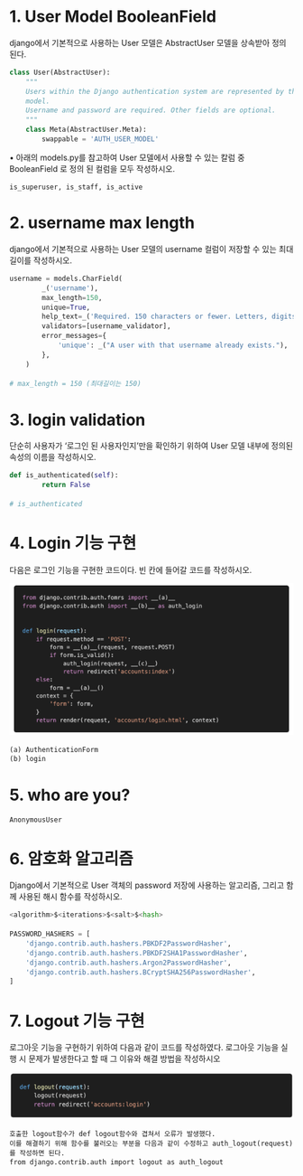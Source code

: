# 1. User Model BooleanField

django에서 기본적으로 사용하는 User 모델은 AbstractUser 모델을 상속받아 정의된다.

```python
class User(AbstractUser):
    """
    Users within the Django authentication system are represented by this
    model.
    Username and password are required. Other fields are optional.
    """
    class Meta(AbstractUser.Meta):
        swappable = 'AUTH_USER_MODEL'
```

• 아래의 models.py를 참고하여 User 모델에서 사용할 수 있는 칼럼 중 BooleanField 로 정의 된 컬럼을 모두 작성하시오.

```
is_superuser, is_staff, is_active
```



# 2. username max length

django에서 기본적으로 사용하는 User 모델의 username 컬럼이 저장할 수 있는 최대 길이를 작성하시오.

```python
username = models.CharField(
        _('username'),
        max_length=150,
        unique=True,
        help_text=_('Required. 150 characters or fewer. Letters, digits and @/./+/-/_ only.'),
        validators=[username_validator],
        error_messages={
            'unique': _("A user with that username already exists."),
        },
    )
    
# max_length = 150 (최대길이는 150)
```



# 3. login validation

단순히 사용자가 ‘로그인 된 사용자인지’만을 확인하기 위하여 User 모델 내부에 정의된 속성의 이름을 작성하시오.

```python
def is_authenticated(self):
        return False
    
# is_authenticated
```



# 4. Login 기능 구현

다음은 로그인 기능을 구현한 코드이다. 빈 칸에 들어갈 코드를 작성하시오.

![image-20210916170814597](homework.assets/image-20210916170814597.png)

```
(a)	AuthenticationForm
(b) login
```



# 5. who are you?

```
AnonymousUser
```



# 6. 암호화 알고리즘

Django에서 기본적으로 User 객체의 password 저장에 사용하는 알고리즘, 그리고 함께 사용된 해시 함수를 작성하시오.

```python
<algorithm>$<iterations>$<salt>$<hash>

PASSWORD_HASHERS = [
    'django.contrib.auth.hashers.PBKDF2PasswordHasher',
    'django.contrib.auth.hashers.PBKDF2SHA1PasswordHasher',
    'django.contrib.auth.hashers.Argon2PasswordHasher',
    'django.contrib.auth.hashers.BCryptSHA256PasswordHasher',
]
```



# 7. Logout 기능 구현

로그아웃 기능을 구현하기 위하여 다음과 같이 코드를 작성하였다. 로그아웃 기능을 실행 시 문제가 발생한다고 할 때 그 이유와 해결 방법을 작성하시오

![image-20210916171527789](homework.assets/image-20210916171527789.png)

```
호출한 logout함수가 def logout함수와 겹쳐서 오류가 발생했다.
이를 해결하기 위해 함수를 불러오는 부분을 다음과 같이 수정하고 auth_logout(request)를 작성하면 된다.
from django.contrib.auth import logout as auth_logout
```

